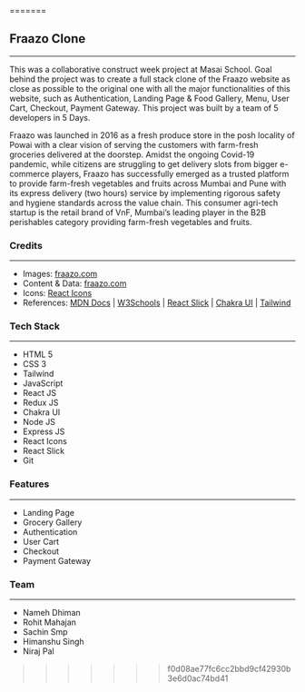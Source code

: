 
=======
## Fraazo Clone

---

<p>
This was a collaborative construct week project at Masai School.
Goal behind the project was to create a full stack clone of the Fraazo website as close as possible to the original one with all the major functionalities of this website, such as  Authentication, Landing Page & Food Gallery, Menu, User Cart, Checkout, Payment Gateway.
This project was built by a team of 5 developers in 5 Days. 
</p>

<!-- [Click Here](https://clone-kfc.netlify.app/ "KFC Clone") to view the deployed website. --->

<p>
Fraazo was launched in 2016 as a fresh produce store in the posh locality of Powai with a clear vision of serving the customers with farm-fresh groceries delivered at the doorstep.
Amidst the ongoing Covid-19 pandemic, while citizens are struggling to get delivery slots from bigger e-commerce players, Fraazo has successfully emerged as a trusted platform to provide farm-fresh vegetables and fruits across Mumbai and Pune with its express delivery (two hours) service by implementing rigorous safety and hygiene standards across the value chain. This consumer agri-tech startup is the retail brand of VnF, Mumbai’s leading player in the B2B perishables category providing farm-fresh vegetables and fruits.
</p>

### Credits

---

- Images: [fraazo.com](https://fraazo.com/)
- Content & Data: [fraazo.com](https://fraazo.com/)
- Icons: [React Icons](https://react-icons.github.io/react-icons/)
- References: [MDN Docs](https://developer.mozilla.org/en-US/) | [W3Schools](https://www.w3schools.com/) | [React Slick](https://react-slick.neostack.com/) | [Chakra UI](https://chakra-ui.com/) | [Tailwind](https://tailwindcss.com/)

### Tech Stack

---

- HTML 5
- CSS 3
- Tailwind
- JavaScript
- React JS
- Redux JS
- Chakra UI
- Node JS
- Express JS
- React Icons
- React Slick
- Git

### Features

---

- Landing Page
- Grocery Gallery
- Authentication
- User Cart
- Checkout
- Payment Gateway

<!-- ### Screenshots
___
![screehshot](https://miro.medium.com/max/1400/1*fu995W5N5M0VbHGlpNJxPQ.jpeg)
<br/>
<br/>
![screehshot2](https://miro.medium.com/max/1400/1*OBk1DWRx516zaSBgJZ7PrA.jpeg)
<br/>
<br/>
![screehshot3](https://miro.medium.com/max/1400/1*WQIFiH_I3wTtJZxBQQOs9w.jpeg)
<br/>
<br/>
![screehshot4](https://miro.medium.com/max/1400/1*zkiNq-T3glOef708whgQaA.jpeg)
<br/>
<br/>
![screehshot5](https://miro.medium.com/max/1400/1*WMqWF6FwCcpr74x9piU_Ug.jpeg)
<br/>
<br/>
![screehshot5](https://miro.medium.com/max/1400/1*N_xfAdo9YiXeeyRjaAWc_w.jpeg) -->

### Team

---

- Nameh Dhiman
- Rohit Mahajan
- Sachin Smp
- Himanshu Singh
- Niraj Pal
>>>>>>> f0d08ae77fc6cc2bbd9cf42930b3e6d0ac74bd41
